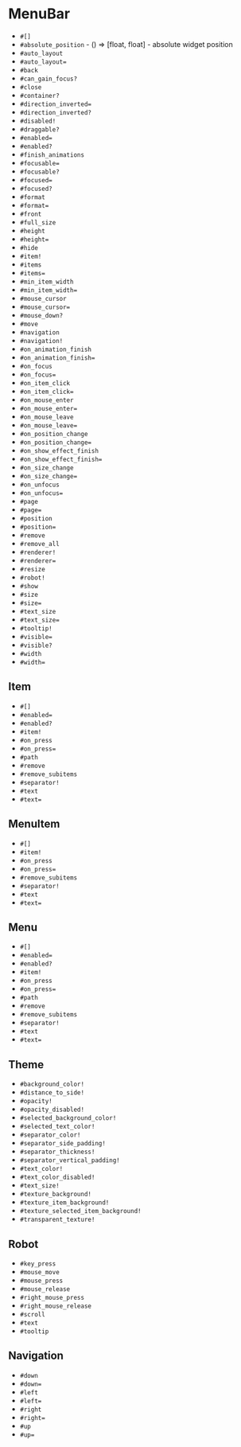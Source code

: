 MenuBar
===
- `#[]`
- `#absolute_position` - () => [float, float] - absolute widget position
- `#auto_layout`
- `#auto_layout=`
- `#back`
- `#can_gain_focus?`
- `#close`
- `#container?`
- `#direction_inverted=`
- `#direction_inverted?`
- `#disabled!`
- `#draggable?`
- `#enabled=`
- `#enabled?`
- `#finish_animations`
- `#focusable=`
- `#focusable?`
- `#focused=`
- `#focused?`
- `#format`
- `#format=`
- `#front`
- `#full_size`
- `#height`
- `#height=`
- `#hide`
- `#item!`
- `#items`
- `#items=`
- `#min_item_width`
- `#min_item_width=`
- `#mouse_cursor`
- `#mouse_cursor=`
- `#mouse_down?`
- `#move`
- `#navigation`
- `#navigation!`
- `#on_animation_finish`
- `#on_animation_finish=`
- `#on_focus`
- `#on_focus=`
- `#on_item_click`
- `#on_item_click=`
- `#on_mouse_enter`
- `#on_mouse_enter=`
- `#on_mouse_leave`
- `#on_mouse_leave=`
- `#on_position_change`
- `#on_position_change=`
- `#on_show_effect_finish`
- `#on_show_effect_finish=`
- `#on_size_change`
- `#on_size_change=`
- `#on_unfocus`
- `#on_unfocus=`
- `#page`
- `#page=`
- `#position`
- `#position=`
- `#remove`
- `#remove_all`
- `#renderer!`
- `#renderer=`
- `#resize`
- `#robot!`
- `#show`
- `#size`
- `#size=`
- `#text_size`
- `#text_size=`
- `#tooltip!`
- `#visible=`
- `#visible?`
- `#width`
- `#width=`
## Item
- `#[]`
- `#enabled=`
- `#enabled?`
- `#item!`
- `#on_press`
- `#on_press=`
- `#path`
- `#remove`
- `#remove_subitems`
- `#separator!`
- `#text`
- `#text=`
## MenuItem
- `#[]`
- `#item!`
- `#on_press`
- `#on_press=`
- `#remove_subitems`
- `#separator!`
- `#text`
- `#text=`
## Menu
- `#[]`
- `#enabled=`
- `#enabled?`
- `#item!`
- `#on_press`
- `#on_press=`
- `#path`
- `#remove`
- `#remove_subitems`
- `#separator!`
- `#text`
- `#text=`
## Theme
- `#background_color!`
- `#distance_to_side!`
- `#opacity!`
- `#opacity_disabled!`
- `#selected_background_color!`
- `#selected_text_color!`
- `#separator_color!`
- `#separator_side_padding!`
- `#separator_thickness!`
- `#separator_vertical_padding!`
- `#text_color!`
- `#text_color_disabled!`
- `#text_size!`
- `#texture_background!`
- `#texture_item_background!`
- `#texture_selected_item_background!`
- `#transparent_texture!`
## Robot
- `#key_press`
- `#mouse_move`
- `#mouse_press`
- `#mouse_release`
- `#right_mouse_press`
- `#right_mouse_release`
- `#scroll`
- `#text`
- `#tooltip`
## Navigation
- `#down`
- `#down=`
- `#left`
- `#left=`
- `#right`
- `#right=`
- `#up`
- `#up=`

